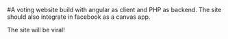 #A voting website
build with angular as client and PHP as backend.
The site should also integrate in facebook as a canvas app.

The site will be viral!

